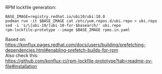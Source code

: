 RPM lockfile generation:

```
BASE_IMAGE=registry.redhat.io/ubi10/ubi:10.0
podman run -it $BASE_IMAGE cat /etc/yum.repos.d/ubi.repo > ubi.repo
sed -i 's/\[ubi-10/[ubi-10-for-$basearch/' ubi.repo
rpm-lockfile-prototype --image $BASE_IMAGE rpms.in.yaml
```
Based on:  
https://konflux.pages.redhat.com/docs/users/building/prefetching-dependencies.html#enabling-prefetch-builds-for-rpm  
Also check this:  
https://github.com/konflux-ci/rpm-lockfile-prototype?tab=readme-ov-file#installation
